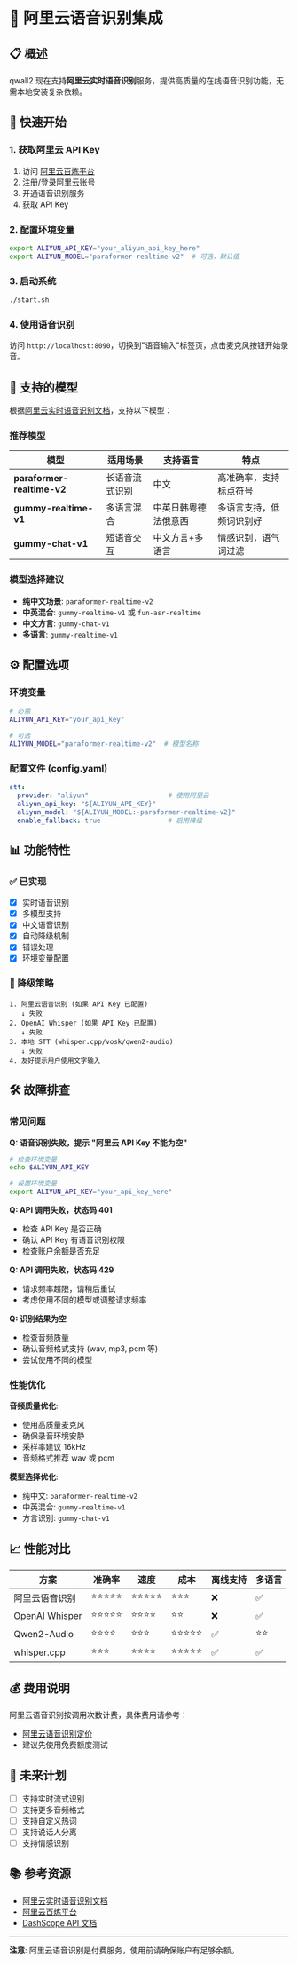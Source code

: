 # 🎤 阿里云语音识别集成

## 📋 概述

qwall2 现在支持**阿里云实时语音识别**服务，提供高质量的在线语音识别功能，无需本地安装复杂依赖。

## 🚀 快速开始

### 1. 获取阿里云 API Key

1. 访问 [阿里云百炼平台](https://bailian.console.aliyun.com/)
2. 注册/登录阿里云账号
3. 开通语音识别服务
4. 获取 API Key

### 2. 配置环境变量

```bash
export ALIYUN_API_KEY="your_aliyun_api_key_here"
export ALIYUN_MODEL="paraformer-realtime-v2"  # 可选，默认值
```

### 3. 启动系统

```bash
./start.sh
```

### 4. 使用语音识别

访问 `http://localhost:8090`，切换到"语音输入"标签页，点击麦克风按钮开始录音。

## 🔧 支持的模型

根据[阿里云实时语音识别文档](https://help.aliyun.com/zh/model-studio/real-time-speech-recognition)，支持以下模型：

### 推荐模型

| 模型 | 适用场景 | 支持语言 | 特点 |
|------|----------|----------|------|
| **paraformer-realtime-v2** | 长语音流式识别 | 中文 | 高准确率，支持标点符号 |
| **gummy-realtime-v1** | 多语言混合 | 中英日韩粤德法俄意西 | 多语言支持，低频词识别好 |
| **gummy-chat-v1** | 短语音交互 | 中文方言+多语言 | 情感识别，语气词过滤 |

### 模型选择建议

- **纯中文场景**: `paraformer-realtime-v2`
- **中英混合**: `gummy-realtime-v1` 或 `fun-asr-realtime`
- **中文方言**: `gummy-chat-v1`
- **多语言**: `gummy-realtime-v1`

## ⚙️ 配置选项

### 环境变量

```bash
# 必需
ALIYUN_API_KEY="your_api_key"

# 可选
ALIYUN_MODEL="paraformer-realtime-v2"  # 模型名称
```

### 配置文件 (config.yaml)

```yaml
stt:
  provider: "aliyun"                    # 使用阿里云
  aliyun_api_key: "${ALIYUN_API_KEY}"
  aliyun_model: "${ALIYUN_MODEL:-paraformer-realtime-v2}"
  enable_fallback: true                 # 启用降级
```

## 📊 功能特性

### ✅ 已实现

- [x] 实时语音识别
- [x] 多模型支持
- [x] 中文语音识别
- [x] 自动降级机制
- [x] 错误处理
- [x] 环境变量配置

### 🔄 降级策略

```
1. 阿里云语音识别 (如果 API Key 已配置)
   ↓ 失败
2. OpenAI Whisper (如果 API Key 已配置)
   ↓ 失败  
3. 本地 STT (whisper.cpp/vosk/qwen2-audio)
   ↓ 失败
4. 友好提示用户使用文字输入
```

## 🛠️ 故障排查

### 常见问题

**Q: 语音识别失败，提示 "阿里云 API Key 不能为空"**
```bash
# 检查环境变量
echo $ALIYUN_API_KEY

# 设置环境变量
export ALIYUN_API_KEY="your_api_key_here"
```

**Q: API 调用失败，状态码 401**
- 检查 API Key 是否正确
- 确认 API Key 有语音识别权限
- 检查账户余额是否充足

**Q: API 调用失败，状态码 429**
- 请求频率超限，请稍后重试
- 考虑使用不同的模型或调整请求频率

**Q: 识别结果为空**
- 检查音频质量
- 确认音频格式支持 (wav, mp3, pcm 等)
- 尝试使用不同的模型

### 性能优化

**音频质量优化**:
- 使用高质量麦克风
- 确保录音环境安静
- 采样率建议 16kHz
- 音频格式推荐 wav 或 pcm

**模型选择优化**:
- 纯中文: `paraformer-realtime-v2`
- 中英混合: `gummy-realtime-v1`
- 方言识别: `gummy-chat-v1`

## 📈 性能对比

| 方案 | 准确率 | 速度 | 成本 | 离线支持 | 多语言 |
|------|--------|------|------|----------|--------|
| 阿里云语音识别 | ⭐⭐⭐⭐⭐ | ⭐⭐⭐⭐⭐ | ⭐⭐⭐ | ❌ | ✅ |
| OpenAI Whisper | ⭐⭐⭐⭐⭐ | ⭐⭐⭐⭐ | ⭐⭐ | ❌ | ✅ |
| Qwen2-Audio | ⭐⭐⭐⭐ | ⭐⭐⭐ | ⭐⭐⭐⭐⭐ | ✅ | ⭐⭐ |
| whisper.cpp | ⭐⭐⭐ | ⭐⭐⭐⭐ | ⭐⭐⭐⭐⭐ | ✅ | ✅ |

## 💰 费用说明

阿里云语音识别按调用次数计费，具体费用请参考：
- [阿里云语音识别定价](https://www.aliyun.com/price/product#/nls/detail)
- 建议先使用免费额度测试

## 🔮 未来计划

- [ ] 支持实时流式识别
- [ ] 支持更多音频格式
- [ ] 支持自定义热词
- [ ] 支持说话人分离
- [ ] 支持情感识别

## 📚 参考资源

- [阿里云实时语音识别文档](https://help.aliyun.com/zh/model-studio/real-time-speech-recognition)
- [阿里云百炼平台](https://bailian.console.aliyun.com/)
- [DashScope API 文档](https://help.aliyun.com/zh/dashscope/)

---

**注意**: 阿里云语音识别是付费服务，使用前请确保账户有足够余额。
